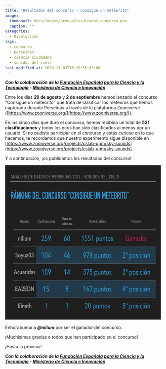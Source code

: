 ```yaml
---
title: "Resultados del concurso - Consigue un meteorito"
image: 
  thumbnail: docs/images/prensa/resultados_concurso.png
  caption: ""
categories:
  - Divulgación
tags:
  - concurso
  - perseidas
  - ciencia ciudadana
  - sonidos del cielo
last_modified_at: 2020-11-03T16:19:55-05:00
---
```


***Con la colaboración de la [Fundación Española para la Ciencia y la Tecnología](https://www.fecyt.es/) - [Ministerio de Ciencia e Innovación](https://www.ciencia.gob.es/)***

Entre los días **29 de agosto** y **2 de septiembre** hemos lanzado el concurso "Consigue un meteorito" que trata de clasificar los meteoros que hemos capturado durante Perseidas a través de la plataforma Zooniverse ([https://www.zooniverse.org/](https://www.zooniverse.org/)). 

En los cinco días que duró el concurso, hemos recibido un total de **531 clasificaciones** y todos los ecos han sido clasificados al menos por un usuario. Si no pudiste participar en el concurso y estás curioso en lo que hacemos, te recordamos que nuestro experimento sigue disponible en [https://www.zooniverse.org/projects/cslab-upm/sky-sounds](https://www.zooniverse.org/projects/cslab-upm/sky-sounds).


Y a continuación, ¡os publicamos los resultados del concurso!

<img src="../docs/images/prensa/resultados_concurso.png" style="height:500px">

Enhorabuena a ***@nilium*** por ser el ganador del concurso. 

¡Muchísimas gracias a todos que han participado en el concurso! 

¡Hasta la próxima!


***Con la colaboración de la [Fundación Española para la Ciencia y la Tecnología](https://www.fecyt.es/) - [Ministerio de Ciencia e Innovación](https://www.ciencia.gob.es/)***

